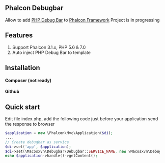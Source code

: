 ## Phalcon Debugbar
Allow to add [PHP Debug Bar](https://github.com/maximebf/php-debugbar) to [Phalcon Framework](https://github.com/phalcon/cphalcon)
Project is in progressing
## Features
1. Support Phalcon 3.1.x, PHP 5.6 & 7.0
2. Auto inject PHP Debug Bar to template

## Installation
#### Composer (not ready)
#### Github
## Quick start
Edit file index.php, add the following code just before your application send the response to browser
````php
$application = new \Phalcon\Mvc\Application($di);
....
// Create debugbar as service
$di->set('app', $application);
$di->set(\Macosxvn\Debugbar\Debugbar::SERVICE_NAME, new \Macosxvn\Debugbar\Debugbar($di));
echo $application->handle()->getContent();
````